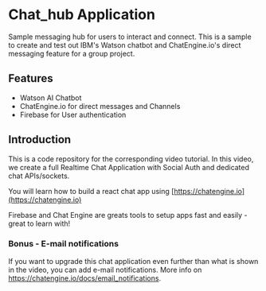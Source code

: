 # Chat_hub Application

Sample messaging hub for users to interact and connect. This is a sample to create and test out IBM's Watson chatbot and ChatEngine.io's direct messaging feature for a group project.

## Features

- Watson AI Chatbot
- ChatEngine.io for direct messages and Channels
- Firebase for User authentication
## Introduction

This is a code repository for the corresponding video tutorial. In this video, we create a full Realtime Chat Application with Social Auth and dedicated chat APIs/sockets.

You will learn how to build a react chat app using [https://chatengine.io](https://chatengine.io)

Firebase and Chat Engine are greats tools to setup apps fast and easily - great to learn with!

### Bonus - E-mail notifications

If you want to upgrade this chat application even further than what is shown in the video, you can add e-mail notifications. More info on https://chatengine.io/docs/email_notifications.
